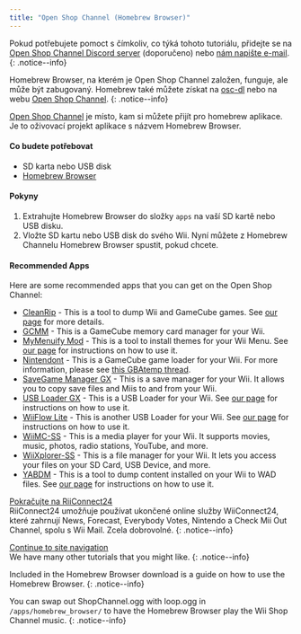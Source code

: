 ```yaml
---
title: "Open Shop Channel (Homebrew Browser)"
---
```


Pokud potřebujete pomoct s čímkoliv, co týká tohoto tutoriálu, přidejte se na [Open Shop Channel Discord server](https://discord.gg/osc) (doporučeno) nebo [nám napište e-mail](mailto:support@riiconnect24.net).
{: .notice--info}

Homebrew Browser, na kterém je Open Shop Channel založen, funguje, ale může být zabugovaný. Homebrew také můžete získat na [osc-dl](https://github.com/dhtdht020/osc-dl/releases/latest) nebo na webu [Open Shop Channel](https://oscwii.org/).
{: .notice--info}

[Open Shop Channel](https://oscwii.org/) je místo, kam si můžete přijít pro homebrew aplikace. Je to oživovací projekt aplikace s názvem Homebrew Browser.

#### Co budete potřebovat
* SD karta nebo USB disk
* [Homebrew Browser](/assets/files/homebrew_browser_v0.3.9e.zip)

#### Pokyny

1. Extrahujte Homebrew Browser do složky `apps` na vaší SD kartě nebo USB disku.
2. Vložte SD kartu nebo USB disk do svého Wii. Nyní můžete z Homebrew Channelu Homebrew Browser spustit, pokud chcete.

#### Recommended Apps

Here are some recommended apps that you can get on the Open Shop Channel:

- [CleanRip](https://oscwii.org/library/app/CleanRip) - This is a tool to dump Wii and GameCube games. See [our page](dump-games) for more details.
- [GCMM](https://oscwii.org/library/app/gcmm) - This is a GameCube memory card manager for your Wii.
- [MyMenuify Mod](https://oscwii.org/library/app/mymenuifymod) - This is a tool to install themes for your Wii Menu. See [our page](themes) for instructions on how to use it.
- [Nintendont](https://oscwii.org/library/app/nintendont) - This is a GameCube game loader for your Wii. For more information, please see [this GBAtemp thread](https://gbatemp.net/threads/nintendont.349258/).
- [SaveGame Manager GX](https://oscwii.org/library/app/savegame_manager_gx) - This is a save manager for your Wii. It allows you to copy save files and Miis to and from your Wii.
- [USB Loader GX](https://oscwii.org/library/app/usbloader_gx) - This is a USB Loader for your Wii. See [our page](usbloadergx) for instructions on how to use it.
- [WiiFlow Lite](https://oscwii.org/library/app/wiiflow) - This is another USB Loader for your Wii. See [our page](wiiflow) for instructions on how to use it.
- [WiiMC-SS](https://oscwii.org/library/app/wiimc-ss) - This is a media player for your Wii. It supports movies, music, photos, radio stations, YouTube, and more.
- [WiiXplorer-SS](https://oscwii.org/library/app/wiixplorer-ss) - This is a file manager for your Wii. It lets you access your files on your SD Card, USB Device, and more.
- [YABDM](https://oscwii.org/library/app/Yet-Another-BlueDump-Mod) - This is a tool to dump content installed on your Wii to WAD files. See [our page](dump-wads) for instructions on how to use it.

[Pokračujte na RiiConnect24](riiconnect24)<br> RiiConnect24 umožňuje používat ukončené online služby WiiConnect24, které zahrnují News, Forecast, Everybody Votes, Nintendo a Check Mii Out Channel, spolu s Wii Mail. Zcela dobrovolné.
{: .notice--info}

[Continue to site navigation](site-navigation)<br> We have many other tutorials that you might like.
{: .notice--info}

Included in the Homebrew Browser download is a guide on how to use the Homebrew Browser.
{: .notice--info}

You can swap out ShopChannel.ogg with loop.ogg in `/apps/homebrew_browser/` to have the Homebrew Browser play the Wii Shop Channel music.
{: .notice--info}

